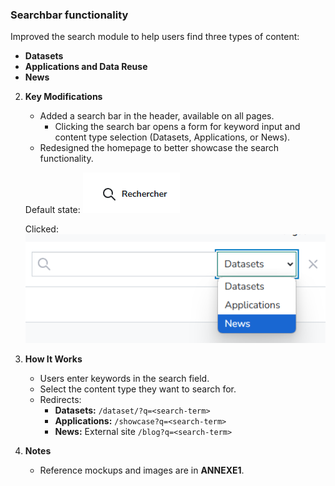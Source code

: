 ### Searchbar functionality

Improved the search module to help users find three types of content:  
   - **Datasets**  
   - **Applications and Data Reuse**  
   - **News**

2. **Key Modifications**  
   - Added a search bar in the header, available on all pages.  
     - Clicking the search bar opens a form for keyword input and content type selection (Datasets, Applications, or News).  
   - Redesigned the homepage to better showcase the search functionality.

   Default state:
   ![alt text](default-state.png)

   Clicked:
   ![alt text](clicked-state.png)

3. **How It Works**  
   - Users enter keywords in the search field.  
   - Select the content type they want to search for.  
   - Redirects:  
     - **Datasets:** `/dataset/?q=<search-term>`  
     - **Applications:** `/showcase?q=<search-term>`  
     - **News:** External site `/blog?q=<search-term>`  

4. **Notes**  
   - Reference mockups and images are in **ANNEXE1**.  
